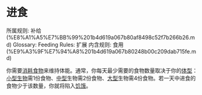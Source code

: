 # 进食

所属规则: 补给 (%E8%A1%A5%E7%BB%99%201b4d619a067b80af8498c52f7b266b26.md)
Glossary: Feeding
Rules: 扩展
内含规则: 食用 (%E9%A3%9F%E7%94%A8%201b4d619a067b80248b00c209dab715fe.md)

你需要[消耗](%E6%B6%88%E8%80%97%201b3d619a067b80789d16e44120e1be39.md)[食物](%E9%A3%9F%E7%89%A9%201b3d619a067b808f8beafe180e8eb22f.md)来维持体能。通常，你每天最少需要的食物数量取决于你的[体型](%E4%BD%93%E5%9E%8B%201b3d619a067b8088832ae7bd3d7333df.md)：[小型](https://www.notion.so/1b4d619a067b8010bd07e9075b8f71f2?pvs=21)[生物](%E7%94%9F%E7%89%A9%201b3d619a067b80d0bbe1d113bf20ff1f.md)需1份食物、[中型](https://www.notion.so/1b4d619a067b803f9d27cc385878526d?pvs=21)生物需2份食物、[大型](https://www.notion.so/1b4d619a067b8008b948dccfac910e8b?pvs=21)生物需4份食物。若一天中进食的食物少于该数量，你就将陷入[饥饿](%E9%A5%A5%E9%A5%BF%201b4d619a067b804c869deaa94d25b35f.md)。